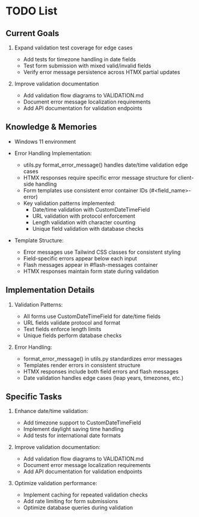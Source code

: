 # TODO List

## Current Goals
1. Expand validation test coverage for edge cases
   - Add tests for timezone handling in date fields
   - Test form submission with mixed valid/invalid fields
   - Verify error message persistence across HTMX partial updates

2. Improve validation documentation
   - Add validation flow diagrams to VALIDATION.md
   - Document error message localization requirements
   - Add API documentation for validation endpoints

## Knowledge & Memories
- Windows 11 environment
- Error Handling Implementation:
  * utils.py format_error_message() handles date/time validation edge cases
  * HTMX responses require specific error message structure for client-side handling
  * Form templates use consistent error container IDs (#<field_name>-error)
  * Key validation patterns implemented:
    - Date/time validation with CustomDateTimeField
    - URL validation with protocol enforcement
    - Length validation with character counting
    - Unique field validation with database checks

- Template Structure:
  * Error messages use Tailwind CSS classes for consistent styling
  * Field-specific errors appear below each input
  * Flash messages appear in #flash-messages container
  * HTMX responses maintain form state during validation

## Implementation Details
1. Validation Patterns:
   - All forms use CustomDateTimeField for date/time fields
   - URL fields validate protocol and format
   - Text fields enforce length limits
   - Unique fields perform database checks

2. Error Handling:
   - format_error_message() in utils.py standardizes error messages
   - Templates render errors in consistent structure
   - HTMX responses include both field errors and flash messages
   - Date validation handles edge cases (leap years, timezones, etc.)

## Specific Tasks
1. Enhance date/time validation:
   - Add timezone support to CustomDateTimeField
   - Implement daylight saving time handling
   - Add tests for international date formats

2. Improve validation documentation:
   - Add validation flow diagrams to VALIDATION.md
   - Document error message localization requirements
   - Add API documentation for validation endpoints

3. Optimize validation performance:
   - Implement caching for repeated validation checks
   - Add rate limiting for form submissions
   - Optimize database queries during validation

